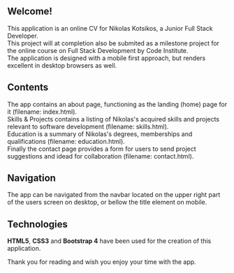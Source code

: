 ## Welcome!

This application is an online CV for Nikolas Kotsikos, a Junior Full Stack Developer. <br/>
This project will at completion also be submited as a milestone project for the online course on Full Stack Development by Code Institute.<br/>
The application is designed with a mobile first approach, but renders excellent in desktop browsers as well. <br/>

## Contents

The app contains an about page, functioning as the landing (home) page for it (filename: index.html). <br/>
Skills & Projects contains a listing of Nikolas's acquired skills and projects relevant to software development (filename: skills.html). <br/>
Education is a summary of Nikolas's degrees, memberships and qualifications (filename: education.html). <br/>
Finally the contact page provides a form for users to send project suggestions and idead for collaboration (filename: contact.html). <br/>

## Navigation

The app can be navigated from the navbar located on the upper right part of the users screen on desktop, or bellow the title element on mobile. 

## Technologies

<strong>HTML5</strong>, <strong>CSS3</strong> and <strong>Bootstrap 4</strong> have been used for the creation of this application.

Thank you for reading and wish you enjoy your time with the app.

